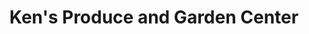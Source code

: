 ---
title: "Ken's Produce and Garden Center"
url: /garner/kens-produce-and-garden-center/
shop: Gemüse & Obst
---
